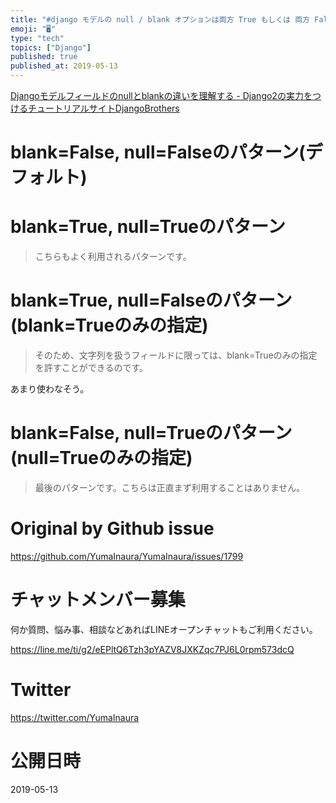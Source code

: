 ```yaml
---
title: "#django モデルの null / blank オプションは両方 True もしくは 両方 False のどちらかで良さげ"
emoji: "🖥"
type: "tech"
topics: ["Django"]
published: true
published_at: 2019-05-13
---
```


[Djangoモデルフィールドのnullとblankの違いを理解する - Django2の実力をつけるチュートリアルサイトDjangoBrothers](https://www.djangobrothers.com/blogs/django_null_blank/)


# blank=False, null=Falseのパターン(デフォルト)

# blank=True, null=Trueのパターン

>こちらもよく利用されるパターンです。

# blank=True, null=Falseのパターン(blank=Trueのみの指定)

>そのため、文字列を扱うフィールドに限っては、blank=Trueのみの指定を許すことができるのです。

あまり使わなそう。

# blank=False, null=Trueのパターン(null=Trueのみの指定)

>最後のパターンです。こちらは正直まず利用することはありません。




# Original by Github issue

https://github.com/YumaInaura/YumaInaura/issues/1799








<!-- Update From Qiita API -->

# チャットメンバー募集


何か質問、悩み事、相談などあればLINEオープンチャットもご利用ください。

https://line.me/ti/g2/eEPltQ6Tzh3pYAZV8JXKZqc7PJ6L0rpm573dcQ





# Twitter


https://twitter.com/YumaInaura


<!-- Update From Qiita API -->



# 公開日時

2019-05-13
